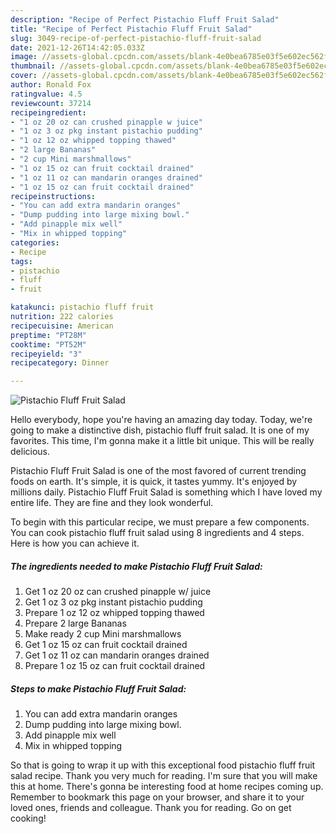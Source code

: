 ```yaml
---
description: "Recipe of Perfect Pistachio Fluff Fruit Salad"
title: "Recipe of Perfect Pistachio Fluff Fruit Salad"
slug: 3049-recipe-of-perfect-pistachio-fluff-fruit-salad
date: 2021-12-26T14:42:05.033Z
image: //assets-global.cpcdn.com/assets/blank-4e0bea6785e03f5e602ec562f230caae08da540cada707380b4fe1bbebba43da.png
thumbnail: //assets-global.cpcdn.com/assets/blank-4e0bea6785e03f5e602ec562f230caae08da540cada707380b4fe1bbebba43da.png
cover: //assets-global.cpcdn.com/assets/blank-4e0bea6785e03f5e602ec562f230caae08da540cada707380b4fe1bbebba43da.png
author: Ronald Fox
ratingvalue: 4.5
reviewcount: 37214
recipeingredient:
- "1 oz 20 oz can crushed pinapple w juice"
- "1 oz 3 oz pkg instant pistachio pudding"
- "1 oz 12 oz whipped topping thawed"
- "2 large Bananas"
- "2 cup Mini marshmallows"
- "1 oz 15 oz can fruit cocktail drained"
- "1 oz 11 oz can mandarin oranges drained"
- "1 oz 15 oz can fruit cocktail drained"
recipeinstructions:
- "You can add extra mandarin oranges"
- "Dump pudding into large mixing bowl."
- "Add pinapple mix well"
- "Mix in whipped topping"
categories:
- Recipe
tags:
- pistachio
- fluff
- fruit

katakunci: pistachio fluff fruit 
nutrition: 222 calories
recipecuisine: American
preptime: "PT28M"
cooktime: "PT52M"
recipeyield: "3"
recipecategory: Dinner

---
```



![Pistachio Fluff Fruit Salad](//assets-global.cpcdn.com/assets/blank-4e0bea6785e03f5e602ec562f230caae08da540cada707380b4fe1bbebba43da.png)

Hello everybody, hope you're having an amazing day today. Today, we're going to make a distinctive dish, pistachio fluff fruit salad. It is one of my favorites. This time, I'm gonna make it a little bit unique. This will be really delicious.



Pistachio Fluff Fruit Salad is one of the most favored of current trending foods on earth. It's simple, it is quick, it tastes yummy. It's enjoyed by millions daily. Pistachio Fluff Fruit Salad is something which I have loved my entire life. They are fine and they look wonderful.


To begin with this particular recipe, we must prepare a few components. You can cook pistachio fluff fruit salad using 8 ingredients and 4 steps. Here is how you can achieve it.

<!--inarticleads1-->

##### The ingredients needed to make Pistachio Fluff Fruit Salad:

1. Get 1 oz 20 oz can crushed pinapple w/ juice
1. Get 1 oz 3 oz pkg instant pistachio pudding
1. Prepare 1 oz 12 oz whipped topping thawed
1. Prepare 2 large Bananas
1. Make ready 2 cup Mini marshmallows
1. Get 1 oz 15 oz can fruit cocktail drained
1. Get 1 oz 11 oz can mandarin oranges drained
1. Prepare 1 oz 15 oz can fruit cocktail drained




<!--inarticleads2-->

##### Steps to make Pistachio Fluff Fruit Salad:

1. You can add extra mandarin oranges
1. Dump pudding into large mixing bowl.
1. Add pinapple mix well
1. Mix in whipped topping




So that is going to wrap it up with this exceptional food pistachio fluff fruit salad recipe. Thank you very much for reading. I'm sure that you will make this at home. There's gonna be interesting food at home recipes coming up. Remember to bookmark this page on your browser, and share it to your loved ones, friends and colleague. Thank you for reading. Go on get cooking!
